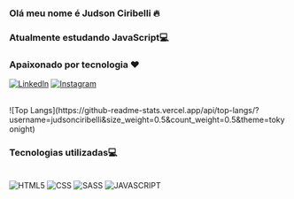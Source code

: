 ### Olá meu nome é Judson Ciribelli 🔥
### Atualmente estudando JavaScript💻
### Apaixonado por tecnologia ❤️

[![Linkedln](https://img.shields.io/badge/LinkedIn-0077B5?style=for-the-badge&logo=linkedin&logoColor=white)](https://www.linkedin.com/in/judson-ciribelli-a23867234/)
[![Instagram](https://img.shields.io/badge/Instagram-E4405F?style=for-the-badge&logo=instagram&logoColor=white)](https://www.instagram.com/j_ciribelli_/)



<br/>
![Top Langs](https://github-readme-stats.vercel.app/api/top-langs/?username=judsonciribelli&size_weight=0.5&count_weight=0.5&theme=tokyonight)



### Tecnologias utilizadas💻

<div style = "display: inline_block"></br>
  <img align="center" alt= "HTML5"src="https://img.shields.io/badge/HTML5-E34F26?style=for-the-badge&logo=html5&logoColor=white"/>
  <img align="center" alt= "CSS"src="https://img.shields.io/badge/CSS3-1572B6?style=for-the-badge&logo=css3&logoColor=white"/>
  <img align="center" alt= "SASS"src="https://img.shields.io/badge/Sass-CC6699?style=for-the-badge&logo=sass&logoColor=white"/>
  <img align="center" alt= "JAVASCRIPT"src="https://img.shields.io/badge/JavaScript-F7DF1E?style=for-the-badge&logo=javascript&logoColor=black"/>
</div><br/>
